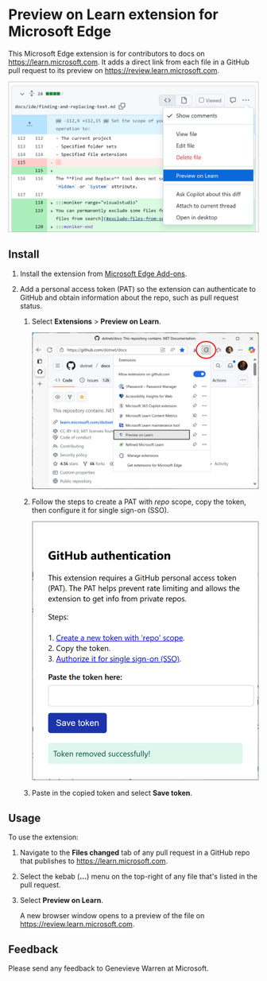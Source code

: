 # Preview on Learn extension for Microsoft Edge

This Microsoft Edge extension is for contributors to docs on <https://learn.microsoft.com>. It adds a direct link from each file in a GitHub pull request to its preview on <https://review.learn.microsoft.com>.

![Screenshot of Preview on Learn menu item in a file diff on GitHub.](./media/pol-menu-item.png)

## Install

1. Install the extension from [Microsoft Edge Add-ons](https://microsoftedge.microsoft.com/addons/detail/preview-on-learn/kmaokccoghndaobkiiolhkedpoeiohjb).
1. Add a personal access token (PAT) so the extension can authenticate to GitHub and obtain information about the repo, such as pull request status.

   1. Select **Extensions** > **Preview on Learn**.

      ![Screenshot of Preview on Learn extension in Extensions dropdown menu.](./media/pol-extension.png)

   1. Follow the steps to create a PAT with *repo* scope, copy the token, then configure it for single sign-on (SSO).

      ![Screenshot of instructions to create personal access token.](./media/token-instructions.png)

   1. Paste in the copied token and select **Save token**.

## Usage

To use the extension:

1. Navigate to the **Files changed** tab of any pull request in a GitHub repo that publishes to <https://learn.microsoft.com>.
1. Select the kebab (**...**) menu on the top-right of any file that's listed in the pull request.
1. Select **Preview on Learn**.

   A new browser window opens to a preview of the file on <https://review.learn.microsoft.com>.

## Feedback

Please send any feedback to Genevieve Warren at Microsoft.
